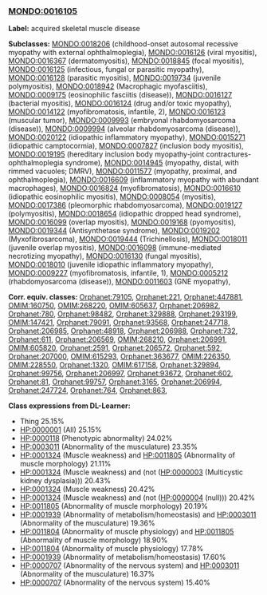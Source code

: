 
### [MONDO:0016105](http://purl.obolibrary.org/obo/MONDO_0016105)
**Label:** acquired skeletal muscle disease

**Subclasses:** [MONDO:0018206](http://purl.obolibrary.org/obo/MONDO_0018206) (childhood-onset autosomal recessive myopathy with external ophthalmoplegia), [MONDO:0016126](http://purl.obolibrary.org/obo/MONDO_0016126) (viral myositis), [MONDO:0016367](http://purl.obolibrary.org/obo/MONDO_0016367) (dermatomyositis), [MONDO:0018845](http://purl.obolibrary.org/obo/MONDO_0018845) (focal myositis), [MONDO:0016125](http://purl.obolibrary.org/obo/MONDO_0016125) (infectious, fungal or parasitic myopathy), [MONDO:0016128](http://purl.obolibrary.org/obo/MONDO_0016128) (parasitic myositis), [MONDO:0019734](http://purl.obolibrary.org/obo/MONDO_0019734) (juvenile polymyositis), [MONDO:0018942](http://purl.obolibrary.org/obo/MONDO_0018942) (Macrophagic myofasciitis), [MONDO:0009175](http://purl.obolibrary.org/obo/MONDO_0009175) (eosinophilic fasciitis (disease)), [MONDO:0016127](http://purl.obolibrary.org/obo/MONDO_0016127) (bacterial myositis), [MONDO:0016124](http://purl.obolibrary.org/obo/MONDO_0016124) (drug and/or toxic myopathy), [MONDO:0014122](http://purl.obolibrary.org/obo/MONDO_0014122) (myofibromatosis, infantile, 2), [MONDO:0016123](http://purl.obolibrary.org/obo/MONDO_0016123) (muscular tumor), [MONDO:0009993](http://purl.obolibrary.org/obo/MONDO_0009993) (embryonal rhabdomyosarcoma (disease)), [MONDO:0009994](http://purl.obolibrary.org/obo/MONDO_0009994) (alveolar rhabdomyosarcoma (disease)), [MONDO:0020122](http://purl.obolibrary.org/obo/MONDO_0020122) (idiopathic inflammatory myopathy), [MONDO:0015271](http://purl.obolibrary.org/obo/MONDO_0015271) (idiopathic camptocormia), [MONDO:0007827](http://purl.obolibrary.org/obo/MONDO_0007827) (inclusion body myositis), [MONDO:0019195](http://purl.obolibrary.org/obo/MONDO_0019195) (hereditary inclusion body myopathy-joint contractures-ophthalmoplegia syndrome), [MONDO:0014945](http://purl.obolibrary.org/obo/MONDO_0014945) (myopathy, distal, with rimmed vacuoles; DMRV), [MONDO:0011577](http://purl.obolibrary.org/obo/MONDO_0011577) (myopathy, proximal, and ophthalmoplegia), [MONDO:0016609](http://purl.obolibrary.org/obo/MONDO_0016609) (inflammatory myopathy with abundant macrophages), [MONDO:0016824](http://purl.obolibrary.org/obo/MONDO_0016824) (myofibromatosis), [MONDO:0016610](http://purl.obolibrary.org/obo/MONDO_0016610) (idiopathic eosinophilic myositis), [MONDO:0008054](http://purl.obolibrary.org/obo/MONDO_0008054) (myositis), [MONDO:0017386](http://purl.obolibrary.org/obo/MONDO_0017386) (pleomorphic rhabdomyosarcoma), [MONDO:0019127](http://purl.obolibrary.org/obo/MONDO_0019127) (polymyositis), [MONDO:0018654](http://purl.obolibrary.org/obo/MONDO_0018654) (idiopathic dropped head syndrome), [MONDO:0016099](http://purl.obolibrary.org/obo/MONDO_0016099) (overlap myositis), [MONDO:0019168](http://purl.obolibrary.org/obo/MONDO_0019168) (pyomyositis), [MONDO:0019344](http://purl.obolibrary.org/obo/MONDO_0019344) (Antisynthetase syndrome), [MONDO:0019202](http://purl.obolibrary.org/obo/MONDO_0019202) (Myxofibrosarcoma), [MONDO:0019444](http://purl.obolibrary.org/obo/MONDO_0019444) (Trichinellosis), [MONDO:0018011](http://purl.obolibrary.org/obo/MONDO_0018011) (juvenile overlap myositis), [MONDO:0016098](http://purl.obolibrary.org/obo/MONDO_0016098) (immune-mediated necrotizing myopathy), [MONDO:0016130](http://purl.obolibrary.org/obo/MONDO_0016130) (fungal myositis), [MONDO:0018010](http://purl.obolibrary.org/obo/MONDO_0018010) (juvenile idiopathic inflammatory myopathy), [MONDO:0009227](http://purl.obolibrary.org/obo/MONDO_0009227) (myofibromatosis, infantile, 1), [MONDO:0005212](http://purl.obolibrary.org/obo/MONDO_0005212) (rhabdomyosarcoma (disease)), [MONDO:0011603](http://purl.obolibrary.org/obo/MONDO_0011603) (GNE myopathy), 

**Corr. equiv. classes:** [Orphanet:79105](http://www.orpha.net/ORDO/Orphanet_79105), [Orphanet:221](http://www.orpha.net/ORDO/Orphanet_221), [Orphanet:447881](http://www.orpha.net/ORDO/Orphanet_447881), [OMIM:160750](http://purl.obolibrary.org/obo/OMIM_160750), [OMIM:268220](http://purl.obolibrary.org/obo/OMIM_268220), [OMIM:605637](http://purl.obolibrary.org/obo/OMIM_605637), [Orphanet:206982](http://www.orpha.net/ORDO/Orphanet_206982), [Orphanet:780](http://www.orpha.net/ORDO/Orphanet_780), [Orphanet:98482](http://www.orpha.net/ORDO/Orphanet_98482), [Orphanet:329888](http://www.orpha.net/ORDO/Orphanet_329888), [Orphanet:293199](http://www.orpha.net/ORDO/Orphanet_293199), [OMIM:147421](http://purl.obolibrary.org/obo/OMIM_147421), [Orphanet:79091](http://www.orpha.net/ORDO/Orphanet_79091), [Orphanet:93568](http://www.orpha.net/ORDO/Orphanet_93568), [Orphanet:247718](http://www.orpha.net/ORDO/Orphanet_247718), [Orphanet:206985](http://www.orpha.net/ORDO/Orphanet_206985), [Orphanet:48918](http://www.orpha.net/ORDO/Orphanet_48918), [Orphanet:206988](http://www.orpha.net/ORDO/Orphanet_206988), [Orphanet:732](http://www.orpha.net/ORDO/Orphanet_732), [Orphanet:611](http://www.orpha.net/ORDO/Orphanet_611), [Orphanet:206569](http://www.orpha.net/ORDO/Orphanet_206569), [OMIM:268210](http://purl.obolibrary.org/obo/OMIM_268210), [Orphanet:206991](http://www.orpha.net/ORDO/Orphanet_206991), [OMIM:605820](http://purl.obolibrary.org/obo/OMIM_605820), [Orphanet:2591](http://www.orpha.net/ORDO/Orphanet_2591), [Orphanet:206572](http://www.orpha.net/ORDO/Orphanet_206572), [Orphanet:592](http://www.orpha.net/ORDO/Orphanet_592), [Orphanet:207000](http://www.orpha.net/ORDO/Orphanet_207000), [OMIM:615293](http://purl.obolibrary.org/obo/OMIM_615293), [Orphanet:363677](http://www.orpha.net/ORDO/Orphanet_363677), [OMIM:226350](http://purl.obolibrary.org/obo/OMIM_226350), [OMIM:228550](http://purl.obolibrary.org/obo/OMIM_228550), [Orphanet:1320](http://www.orpha.net/ORDO/Orphanet_1320), [OMIM:617158](http://purl.obolibrary.org/obo/OMIM_617158), [Orphanet:329894](http://www.orpha.net/ORDO/Orphanet_329894), [Orphanet:99756](http://www.orpha.net/ORDO/Orphanet_99756), [Orphanet:206997](http://www.orpha.net/ORDO/Orphanet_206997), [Orphanet:93672](http://www.orpha.net/ORDO/Orphanet_93672), [Orphanet:602](http://www.orpha.net/ORDO/Orphanet_602), [Orphanet:81](http://www.orpha.net/ORDO/Orphanet_81), [Orphanet:99757](http://www.orpha.net/ORDO/Orphanet_99757), [Orphanet:3165](http://www.orpha.net/ORDO/Orphanet_3165), [Orphanet:206994](http://www.orpha.net/ORDO/Orphanet_206994), [Orphanet:247724](http://www.orpha.net/ORDO/Orphanet_247724), [Orphanet:764](http://www.orpha.net/ORDO/Orphanet_764), [Orphanet:863](http://www.orpha.net/ORDO/Orphanet_863), 

**Class expressions from DL-Learner:**

- Thing 25.15%
- [HP:0000001](http://purl.obolibrary.org/obo/HP_0000001) (All) 25.15%
- [HP:0000118](http://purl.obolibrary.org/obo/HP_0000118) (Phenotypic abnormality) 24.02%
- [HP:0003011](http://purl.obolibrary.org/obo/HP_0003011) (Abnormality of the musculature) 23.35%
- [HP:0001324](http://purl.obolibrary.org/obo/HP_0001324) (Muscle weakness) and [HP:0011805](http://purl.obolibrary.org/obo/HP_0011805) (Abnormality of muscle morphology) 21.11%
- [HP:0001324](http://purl.obolibrary.org/obo/HP_0001324) (Muscle weakness) and (not ([HP:0000003](http://purl.obolibrary.org/obo/HP_0000003) (Multicystic kidney dysplasia))) 20.43%
- [HP:0001324](http://purl.obolibrary.org/obo/HP_0001324) (Muscle weakness) 20.42%
- [HP:0001324](http://purl.obolibrary.org/obo/HP_0001324) (Muscle weakness) and (not ([HP:0000004](http://purl.obolibrary.org/obo/HP_0000004) (null))) 20.42%
- [HP:0011805](http://purl.obolibrary.org/obo/HP_0011805) (Abnormality of muscle morphology) 20.19%
- [HP:0001939](http://purl.obolibrary.org/obo/HP_0001939) (Abnormality of metabolism/homeostasis) and [HP:0003011](http://purl.obolibrary.org/obo/HP_0003011) (Abnormality of the musculature) 19.36%
- [HP:0011804](http://purl.obolibrary.org/obo/HP_0011804) (Abnormality of muscle physiology) and [HP:0011805](http://purl.obolibrary.org/obo/HP_0011805) (Abnormality of muscle morphology) 18.90%
- [HP:0011804](http://purl.obolibrary.org/obo/HP_0011804) (Abnormality of muscle physiology) 17.78%
- [HP:0001939](http://purl.obolibrary.org/obo/HP_0001939) (Abnormality of metabolism/homeostasis) 17.60%
- [HP:0000707](http://purl.obolibrary.org/obo/HP_0000707) (Abnormality of the nervous system) and [HP:0003011](http://purl.obolibrary.org/obo/HP_0003011) (Abnormality of the musculature) 16.37%
- [HP:0000707](http://purl.obolibrary.org/obo/HP_0000707) (Abnormality of the nervous system) 15.40%


